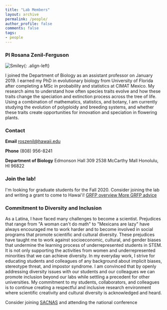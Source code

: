 ```yaml
---
title: "Lab Members"
layout: archive
permalink: /people/
author_profile: false
comments: false
tags:
- people
---
```

### PI Rosana Zenil-Ferguson
![Smiley](/mypicsmall.png){: .align-left}

I joined the Department of Biology as an assistant professor on January 2019. I earned my PhD in evolutionary biology from University of Florida after completing a MSc in probability and statistics at CIMAT Mexico. My research aims to understand how often species traits evolve and how these traits change the speciation and extinction process across the tree of life. Using a combination of mathematics, statistics, and botany, I am currently studying the evolution of polyploidy and breeding systems, and whether these traits create opportunities for innovation and speciation in flowering plants.


### Contact
**Email**  roszenil@hawaii.edu

**Phone** (808) 956-8241

**Department of Biology**
Edmonson Hall 309
2538 McCarthy Mall
Honolulu, HI 96822

### Join the lab!
I'm looking for graduate students for the Fall 2020. Consider joining the lab and writing a grant to come to Hawai'i!
[GRFP overview ](https://www.alexhunterlang.com/nsf-fellowship)
[More GRFP advice ](http://cdmuir.netlify.com/post/2019-07-11-grfp/)


### Commitment to Diversity and Inclusion
As a Latina, I have faced many challenges to become a scientist. Prejudices that range from "A woman can't do math" to "Mexicans are lazy" have always encouraged me to work harder and to become involved in social programs that promote scientific and cultural diversity.  These prejudices have taught me to work against socioeconomic, cultural, and gender biases that undermine the learning process of  underrepresented students in STEM.
It is not only supporting the activities from women and underrepresented minorities that we can achieve diversity. In my everyday work, I strive for educating students and colleagues of any background about implicit biases, stereotype threat, and impostor syndrome. I am convinced that by openly addressing diversity issues with our students and our colleagues we can promote inclusion beyond our labs while settling a precedent for other universities. My commitment to my students, collaborators, and colleagues is to continue creating a respectful and inclusive research environment where scientific creativity and cultural diversity is acknowledged and heard.

Consider joining [SACNAS](https://www.2019sacnas.org/) and attending the national conference

